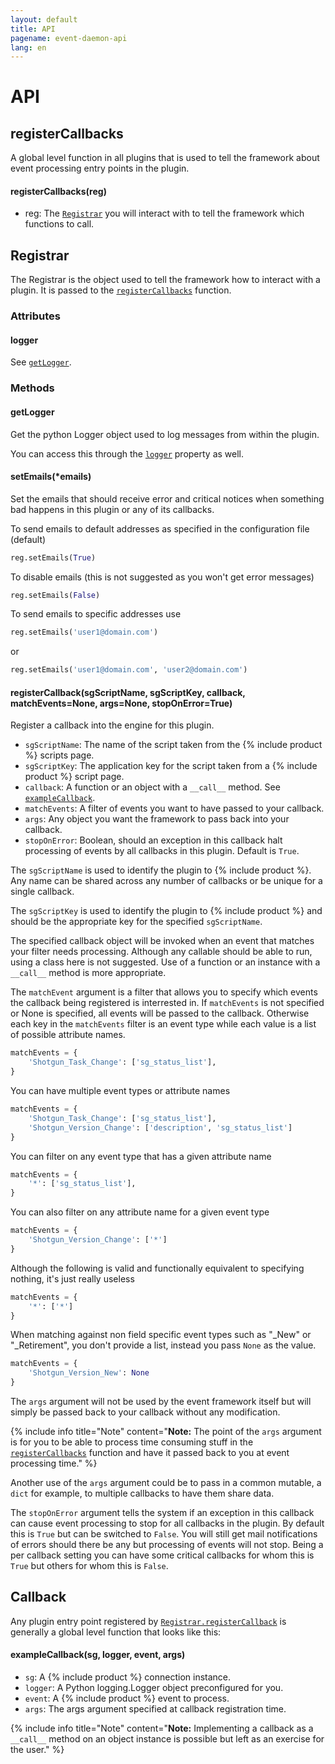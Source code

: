 ```yaml
---
layout: default
title: API
pagename: event-daemon-api
lang: en
---
```


# API

<a id="registerCallbacks"></a>
## registerCallbacks

A global level function in all plugins that is used to tell the framework about
event processing entry points in the plugin.

#### registerCallbacks(reg)

* reg: The [`Registrar`](#wiki-Registrar) you will interact with to tell the framework which functions to call.


<a id="Registrar"></a>
## Registrar

The Registrar is the object used to tell the framework how to interact with a plugin. It is passed to the [`registerCallbacks`](#wiki-registerCallbacks) function.

### Attributes

<a id="logger"></a>
#### logger

See [`getLogger`](#wiki-getLogger).

### Methods

<a id="getLogger"></a>
#### getLogger

Get the python Logger object used to log messages from within the plugin.

You can access this through the [`logger`](#wiki-logger) property as well.

#### setEmails(*emails)

Set the emails that should receive error and critical notices when
something bad happens in this plugin or any of its callbacks.

To send emails to default addresses as specified in the configuration file (default)

```python
reg.setEmails(True)
```

To disable emails (this is not suggested as you won't get error messages)

```python
reg.setEmails(False)
```

To send emails to specific addresses use

```python
reg.setEmails('user1@domain.com')
```

or

```python
reg.setEmails('user1@domain.com', 'user2@domain.com')
```

<a id="registerCallback"></a>
#### registerCallback(sgScriptName, sgScriptKey, callback, matchEvents=None, args=None, stopOnError=True)

Register a callback into the engine for this plugin.

* `sgScriptName`: The name of the script taken from the {% include product %}  scripts page.
* `sgScriptKey`: The application key for the script taken from a {% include product %}  script page.
* `callback`: A function or an object with a `__call__` method. See [`exampleCallback`](#wiki-exampleCallback).
* `matchEvents`: A filter of events you want to have passed to your callback.
* `args`: Any object you want the framework to pass back into your callback.
* `stopOnError`: Boolean, should an exception in this callback halt processing of events by all callbacks in this plugin. Default is `True`.

The `sgScriptName` is used to identify the plugin to {% include product %}. Any name can be shared across any number of callbacks or be unique for a single callback.

The `sgScriptKey` is used to identify the plugin to {% include product %} and should be the appropriate key for the specified `sgScriptName`.

The specified callback object will be invoked when an event that matches your filter needs processing. Although any callable should be able to run, using a class here is not suggested. Use of a function or an instance with a `__call__` method is more appropriate.

The `matchEvent` argument is a filter that allows you to specify which events the callback being registered is interrested in. If `matchEvents` is not specified or None is specified, all events will be passed to the callback. Otherwise each key in the `matchEvents` filter is an event type while each value is a list of possible attribute names.

```python
matchEvents = {
    'Shotgun_Task_Change': ['sg_status_list'],
}
```

You can have multiple event types or attribute names

```python
matchEvents = {
    'Shotgun_Task_Change': ['sg_status_list'],
    'Shotgun_Version_Change': ['description', 'sg_status_list']
}
```

You can filter on any event type that has a given attribute name

```python
matchEvents = {
    '*': ['sg_status_list'],
}
```

You can also filter on any attribute name for a given event type

```python
matchEvents = {
    'Shotgun_Version_Change': ['*']
}
```

Although the following is valid and functionally equivalent to specifying nothing, it's just really useless

```python
matchEvents = {
    '*': ['*']
}
```

When matching against non field specific event types such as "_New" or "_Retirement", you don't provide a list, instead you pass `None` as the value.

```python
matchEvents = {
    'Shotgun_Version_New': None
}
```

The `args` argument will not be used by the event framework itself but
will simply be passed back to your callback without any modification.

{% include info title="Note" content="**Note:** The point of the `args` argument is for you to be able to process time consuming stuff in the [`registerCallbacks`](#wiki-registerCallbacks) function and have it passed back to you at event processing time." %}

Another use of the `args` argument could be to pass in a common mutable, a `dict` for example, to multiple callbacks to have them share data.

The `stopOnError` argument tells the system if an exception in this callback can
cause event processing to stop for all callbacks in the plugin. By default this
is `True` but can be switched to `False`. You will still get mail notifications
of errors should there be any but processing of events will not stop. Being a per
callback setting you can have some critical callbacks for whom this is `True` but
others for whom this is `False`.

<a id="Callback"></a>
## Callback

Any plugin entry point registered by [`Registrar.registerCallback`](#wiki-registerCallback) is generally a global level function that looks like this:

<a id="exampleCallback"></a>
#### exampleCallback(sg, logger, event, args)

* `sg`: A {% include product %} connection instance.
* `logger`: A Python logging.Logger object preconfigured for you.
* `event`: A {% include product %} event to process.
* `args`: The args argument specified at callback registration time.

{% include info title="Note" content="**Note:** Implementing a callback as a `__call__` method on an object instance is possible but left as an exercise for the user." %}